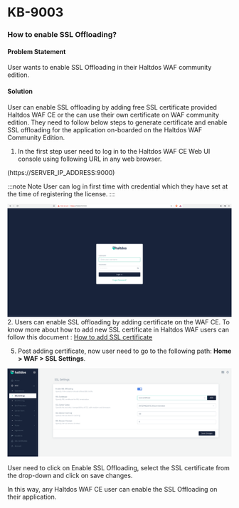 # KB-9003

### **How to enable SSL Offloading?**

#### **Problem Statement**

User wants to enable SSL Offloading in their Haltdos WAF community edition.

#### **Solution**

User can enable SSL offloading by adding free SSL certificate provided Haltdos WAF CE or the can use their own certificate on WAF community edition. They need to follow below steps to generate certificate and enable SSL offloading for the application on-boarded on the Haltdos WAF Community Edition.

1. In the first step user need to log in to the Haltdos WAF CE Web UI console using following URL in any web browser.

(https://SERVER_IP_ADDRESS:9000)

:::note Note
User can log in first time with credential which they have set at the time of registering the license.
:::

![pro_login](/img/ce-waf/kb/login.png)
2. Users can enable SSL offloading by adding certificate on the WAF CE. To know more about how to add new SSL certificate in Haltdos WAF  users can follow this document : [How to add SSL certificate](/community/kb/kb-9002) 

5. Post adding certificate, now user need to go to the following path: **Home > WAF > SSL Settings**. 

![SSL Certificate](/img/ce-waf/kb/ssl_cert.png)

User need to click on Enable SSL Offloading, select the SSL certificate from the drop-down and click on save changes.

In this way, any Haltdos WAF CE user can enable the SSL Offloading on their application.

